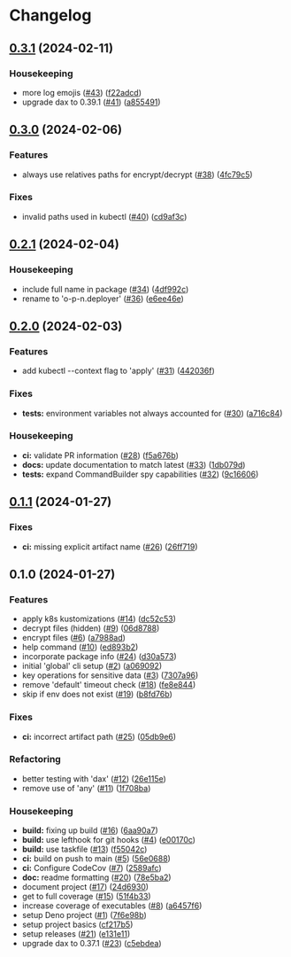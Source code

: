 # Changelog

## [0.3.1](https://github.com/o-p-n/deployer/compare/v0.3.0...v0.3.1) (2024-02-11)


### Housekeeping

* more log emojis ([#43](https://github.com/o-p-n/deployer/issues/43)) ([f22adcd](https://github.com/o-p-n/deployer/commit/f22adcd33185e5e9af52198604d70163b5318340))
* upgrade dax to 0.39.1 ([#41](https://github.com/o-p-n/deployer/issues/41)) ([a855491](https://github.com/o-p-n/deployer/commit/a85549124476fb3414a438b5cda83fd2a1ba6073))

## [0.3.0](https://github.com/o-p-n/deployer/compare/v0.2.1...v0.3.0) (2024-02-06)


### Features

* always use relatives paths for encrypt/decrypt ([#38](https://github.com/o-p-n/deployer/issues/38)) ([4fc79c5](https://github.com/o-p-n/deployer/commit/4fc79c5c9216bc58e085e6198c285a7683f44bab))


### Fixes

* invalid paths used in kubectl ([#40](https://github.com/o-p-n/deployer/issues/40)) ([cd9af3c](https://github.com/o-p-n/deployer/commit/cd9af3c854b773520452bce647cecbc8286f0755))

## [0.2.1](https://github.com/o-p-n/deployer/compare/v0.2.0...v0.2.1) (2024-02-04)


### Housekeeping

* include full name in package ([#34](https://github.com/o-p-n/deployer/issues/34)) ([4df992c](https://github.com/o-p-n/deployer/commit/4df992cdb04b6c0c4af223ed65ef360962cee703))
* rename to 'o-p-n.deployer' ([#36](https://github.com/o-p-n/deployer/issues/36)) ([e6ee46e](https://github.com/o-p-n/deployer/commit/e6ee46edc3920e78a1e6bfc8e57c51006527399f))

## [0.2.0](https://github.com/o-p-n/deployer/compare/v0.1.1...v0.2.0) (2024-02-03)


### Features

* add kubectl --context flag to 'apply' ([#31](https://github.com/o-p-n/deployer/issues/31)) ([442036f](https://github.com/o-p-n/deployer/commit/442036f3a535f9c4739142f176d1a10c1047e536))


### Fixes

* **tests:** environment variables not always accounted for ([#30](https://github.com/o-p-n/deployer/issues/30)) ([a716c84](https://github.com/o-p-n/deployer/commit/a716c842bb8e8cd162f3082d37c14c5a6e75eb14))


### Housekeeping

* **ci:** validate PR information ([#28](https://github.com/o-p-n/deployer/issues/28)) ([f5a676b](https://github.com/o-p-n/deployer/commit/f5a676b50c8e6077ac5f778db04fc427fe51ce8f))
* **docs:** update documentation to match latest ([#33](https://github.com/o-p-n/deployer/issues/33)) ([1db079d](https://github.com/o-p-n/deployer/commit/1db079d5d955df185082a6e906b4f6721bbc1490))
* **tests:** expand CommandBuilder spy capabilities ([#32](https://github.com/o-p-n/deployer/issues/32)) ([9c16606](https://github.com/o-p-n/deployer/commit/9c16606da739164988a3a2d7b085bb4a7652e15f))

## [0.1.1](https://github.com/o-p-n/deployer/compare/v0.1.0...v0.1.1) (2024-01-27)


### Fixes

* **ci:** missing explicit artifact name ([#26](https://github.com/o-p-n/deployer/issues/26)) ([26ff719](https://github.com/o-p-n/deployer/commit/26ff719b3de417698dfef6f982746aa58acccb7a))

## 0.1.0 (2024-01-27)


### Features

* apply k8s kustomizations ([#14](https://github.com/o-p-n/deployer/issues/14)) ([dc52c53](https://github.com/o-p-n/deployer/commit/dc52c53b41fa06d0bb95fd7e78804a16fdfe277e))
* decrypt files (hidden) ([#9](https://github.com/o-p-n/deployer/issues/9)) ([06d8788](https://github.com/o-p-n/deployer/commit/06d878897d569c3827a8aec25d795cdb0f2d7a9f))
* encrypt files ([#6](https://github.com/o-p-n/deployer/issues/6)) ([a7988ad](https://github.com/o-p-n/deployer/commit/a7988adaf8f9d914803685fb171257bcf3a5cbd2))
* help command ([#10](https://github.com/o-p-n/deployer/issues/10)) ([ed893b2](https://github.com/o-p-n/deployer/commit/ed893b232ad797287ef4bca76fdb13a5559516ed))
* incorporate package info ([#24](https://github.com/o-p-n/deployer/issues/24)) ([d30a573](https://github.com/o-p-n/deployer/commit/d30a573dba2f95e32e3befe0c4b49eaa567074c8))
* initial 'global' cli setup ([#2](https://github.com/o-p-n/deployer/issues/2)) ([a069092](https://github.com/o-p-n/deployer/commit/a0690921c7bacf0234f89959d52687a87230bfa3))
* key operations for sensitive data ([#3](https://github.com/o-p-n/deployer/issues/3)) ([7307a96](https://github.com/o-p-n/deployer/commit/7307a969b8e5a8f9ecb5d809dcaa1069156e0d12))
* remove 'default' timeout check ([#18](https://github.com/o-p-n/deployer/issues/18)) ([fe8e844](https://github.com/o-p-n/deployer/commit/fe8e8443bea9752da80641869263d8e2c54ca67a))
* skip if env does not exist ([#19](https://github.com/o-p-n/deployer/issues/19)) ([b8fd76b](https://github.com/o-p-n/deployer/commit/b8fd76b6d7765f8ee2ce988eaef502581bda78f1))


### Fixes

* **ci:** incorrect artifact path ([#25](https://github.com/o-p-n/deployer/issues/25)) ([05db9e6](https://github.com/o-p-n/deployer/commit/05db9e669bd2ce59c07bd51f6700b72d5bffadd0))


### Refactoring

* better testing with 'dax' ([#12](https://github.com/o-p-n/deployer/issues/12)) ([26e115e](https://github.com/o-p-n/deployer/commit/26e115eb2c6b470f1fe0c1474625e8dfecd5b180))
* remove use of 'any' ([#11](https://github.com/o-p-n/deployer/issues/11)) ([1f708ba](https://github.com/o-p-n/deployer/commit/1f708ba4c71726bdf37689701521bb6a95ae4453))


### Housekeeping

* **build:** fixing up build ([#16](https://github.com/o-p-n/deployer/issues/16)) ([6aa90a7](https://github.com/o-p-n/deployer/commit/6aa90a723b5d9bfd813ef861f25b2c94058c7bba))
* **build:** use lefthook for git hooks ([#4](https://github.com/o-p-n/deployer/issues/4)) ([e00170c](https://github.com/o-p-n/deployer/commit/e00170c816f90709154eae56c207c26511d397ae))
* **build:** use taskfile ([#13](https://github.com/o-p-n/deployer/issues/13)) ([f55042c](https://github.com/o-p-n/deployer/commit/f55042c2aacc9dde8ed981fb5c64faaa0057cbc8))
* **ci:** build on push to main ([#5](https://github.com/o-p-n/deployer/issues/5)) ([56e0688](https://github.com/o-p-n/deployer/commit/56e06887ed9d2fe5814efe45329462e43e3bafda))
* **ci:** Configure CodeCov ([#7](https://github.com/o-p-n/deployer/issues/7)) ([2589afc](https://github.com/o-p-n/deployer/commit/2589afccf612fe046066816d38ee843316f7242c))
* **doc:** readme formatting ([#20](https://github.com/o-p-n/deployer/issues/20)) ([78e5ba2](https://github.com/o-p-n/deployer/commit/78e5ba26dd793d40f0ffeb96a7074f5d7089586f))
* document project ([#17](https://github.com/o-p-n/deployer/issues/17)) ([24d6930](https://github.com/o-p-n/deployer/commit/24d6930d792fe646d9b0e1b0c3d8fa65c0aeeb43))
* get to full coverage ([#15](https://github.com/o-p-n/deployer/issues/15)) ([51f4b33](https://github.com/o-p-n/deployer/commit/51f4b33300a6f128897f734a59892469416d140d))
* increase coverage of executables ([#8](https://github.com/o-p-n/deployer/issues/8)) ([a6457f6](https://github.com/o-p-n/deployer/commit/a6457f6957f8e83112e39d9c2a564f2c8bc8ea13))
* setup Deno project ([#1](https://github.com/o-p-n/deployer/issues/1)) ([7f6e98b](https://github.com/o-p-n/deployer/commit/7f6e98bd7690ddbe480859b06c180b921981b1e0))
* setup project basics ([cf217b5](https://github.com/o-p-n/deployer/commit/cf217b542faf1dfa090f0e5fc5640307fd6ff272))
* setup releases ([#21](https://github.com/o-p-n/deployer/issues/21)) ([e131e11](https://github.com/o-p-n/deployer/commit/e131e11f9a20d1aaf55a7741ba9a43c5c9a98785))
* upgrade dax to 0.37.1 ([#23](https://github.com/o-p-n/deployer/issues/23)) ([c5ebdea](https://github.com/o-p-n/deployer/commit/c5ebdea57c099d011ab376a5f6d7738a3444d10d))
